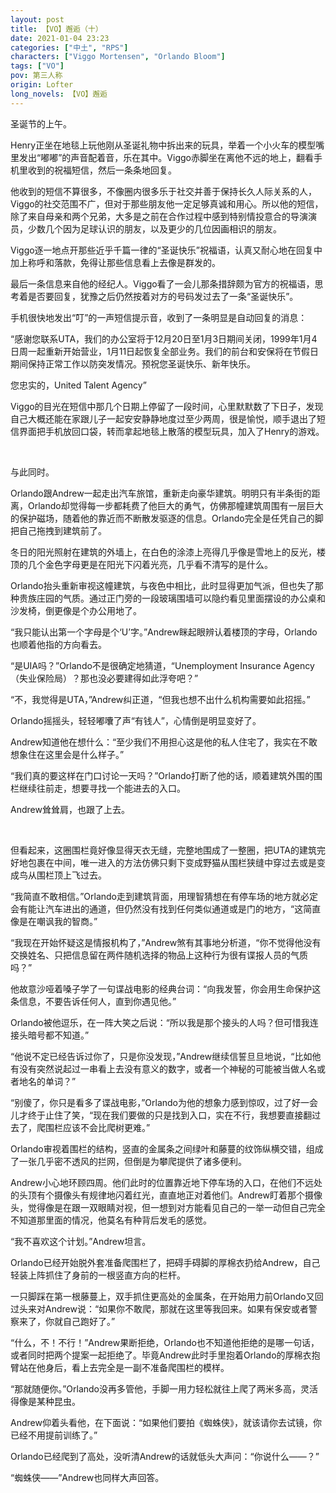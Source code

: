 ```yaml
---
layout: post
title: 【VO】邂逅（十）
date: 2021-01-04 23:23
categories: ["中土", "RPS"]
characters: ["Viggo Mortensen", "Orlando Bloom"]
tags: ["VO"]
pov: 第三人称
origin: Lofter
long_novels: 【VO】邂逅
---
```


圣诞节的上午。

Henry正坐在地毯上玩他刚从圣诞礼物中拆出来的玩具，举着一个小火车的模型嘴里发出“嘟嘟”的声音配着音，乐在其中。Viggo赤脚坐在离他不远的地上，翻看手机里收到的祝福短信，然后一条条地回复。

他收到的短信不算很多，不像圈内很多乐于社交并善于保持长久人际关系的人，Viggo的社交范围不广，但对于那些朋友他一定足够真诚和用心。所以他的短信，除了来自母亲和两个兄弟，大多是之前在合作过程中感到特别情投意合的导演演员，少数几个因为足球认识的朋友，以及更少的几位因画相识的朋友。

Viggo逐一地点开那些近乎千篇一律的“圣诞快乐”祝福语，认真又耐心地在回复中加上称呼和落款，免得让那些信息看上去像是群发的。

最后一条信息来自他的经纪人。Viggo看了一会儿那条措辞颇为官方的祝福语，思考着是否要回复，犹豫之后仍然按着对方的号码发过去了一条“圣诞快乐”。

手机很快地发出“叮”的一声短信提示音，收到了一条明显是自动回复的消息：

“感谢您联系UTA，我们的办公室将于12月20日至1月3日期间关闭，1999年1月4日周一起重新开始营业，1月11日起恢复全部业务。我们的前台和安保将在节假日期间保持正常工作以防突发情况。预祝您圣诞快乐、新年快乐。

您忠实的，United Talent Agency”

Viggo的目光在短信中那几个日期上停留了一段时间，心里默默数了下日子，发现自己大概还能在家跟儿子一起安安静静地度过至少两周，很是愉悦，顺手退出了短信界面把手机放回口袋，转而拿起地毯上散落的模型玩具，加入了Henry的游戏。

<br>

与此同时。

Orlando跟Andrew一起走出汽车旅馆，重新走向豪华建筑。明明只有半条街的距离，Orlando却觉得每一步都耗费了他巨大的勇气，仿佛那幢建筑周围有一层巨大的保护磁场，随着他的靠近而不断散发驱逐的信息。Orlando完全是任凭自己的脚把自己拖拽到建筑前了。

冬日的阳光照射在建筑的外墙上，在白色的涂漆上亮得几乎像是雪地上的反光，楼顶的几个金色字母更是在阳光下闪着光亮，几乎看不清写的是什么。

Orlando抬头重新审视这幢建筑，与夜色中相比，此时显得更加气派，但也失了那种贵族庄园的气质。通过正门旁的一段玻璃围墙可以隐约看见里面摆设的办公桌和沙发椅，倒更像是个办公用地了。

“我只能认出第一个字母是个‘U’字。”Andrew眯起眼辨认着楼顶的字母，Orlando也顺着他指的方向看去。

“是UIA吗？”Orlando不是很确定地猜道，“Unemployment Insurance Agency（失业保险局）？那也没必要建得如此浮夸吧？”

“不，我觉得是UTA，”Andrew纠正道，“但我也想不出什么机构需要如此招摇。”

Orlando摇摇头，轻轻嘟囔了声“有钱人”，心情倒是明显变好了。

Andrew知道他在想什么：“至少我们不用担心这是他的私人住宅了，我实在不敢想象住在这里会是什么样子。”

“我们真的要这样在门口讨论一天吗？”Orlando打断了他的话，顺着建筑外围的围栏继续往前走，想要寻找一个能进去的入口。

Andrew耸耸肩，也跟了上去。

<br>

但看起来，这圈围栏竟好像显得天衣无缝，完整地围成了一整圈，把UTA的建筑完好地包裹在中间，唯一进入的方法仿佛只剩下变成野猫从围栏狭缝中穿过去或是变成鸟从围栏顶上飞过去。

“我简直不敢相信。”Orlando走到建筑背面，用理智猜想在有停车场的地方就必定会有能让汽车进出的通道，但仍然没有找到任何类似通道或是门的地方，“这简直像是在嘲讽我的智商。”

“我现在开始怀疑这是情报机构了，”Andrew煞有其事地分析道，“你不觉得他没有交换姓名、只把信息留在两件随机选择的物品上这种行为很有谍报人员的气质吗？”

他故意沙哑着嗓子学了一句谍战电影的经典台词：“向我发誓，你会用生命保护这条信息，不要告诉任何人，直到你遇见他。”

Orlando被他逗乐，在一阵大笑之后说：“所以我是那个接头的人吗？但可惜我连接头暗号都不知道。”

“他说不定已经告诉过你了，只是你没发现，”Andrew继续信誓旦旦地说，“比如他有没有突然说起过一串看上去没有意义的数字，或者一个神秘的可能被当做人名或者地名的单词？”

“别傻了，你只是看多了谍战电影，”Orlando为他的想象力感到惊叹，过了好一会儿才终于止住了笑，“现在我们要做的只是找到入口，实在不行，我想要直接翻过去了，爬围栏应该不会比爬树更难。”

Orlando审视着围栏的结构，竖直的金属条之间绿叶和藤蔓的纹饰纵横交错，组成了一张几乎密不透风的拦网，但倒是为攀爬提供了诸多便利。

Andrew小心地环顾四周。他们此时的位置靠近地下停车场的入口，在他们不远处的头顶有个摄像头有规律地闪着红光，直直地正对着他们。Andrew盯着那个摄像头，觉得像是在跟一双眼睛对视，但一想到对方能看见自己的一举一动但自己完全不知道那里面的情况，他莫名有种背后发毛的感觉。

“我不喜欢这个计划。”Andrew坦言。

Orlando已经开始脱外套准备爬围栏了，把碍手碍脚的厚棉衣扔给Andrew，自己轻装上阵抓住了身前的一根竖直方向的栏杆。

一只脚踩在第一根藤蔓上，双手抓住更高处的金属条，在开始用力前Orlando又回过头来对Andrew说：“如果你不敢爬，那就在这里等我回来。如果有保安或者警察来了，你就自己跑好了。”

“什么，不！不行！”Andrew果断拒绝，Orlando也不知道他拒绝的是哪一句话，或者同时把两个提案一起拒绝了。毕竟Andrew此时手里抱着Orlando的厚棉衣抱臂站在他身后，看上去完全是一副不准备爬围栏的模样。

“那就随便你。”Orlando没再多管他，手脚一用力轻松就往上爬了两米多高，灵活得像是某种昆虫。

Andrew仰着头看他，在下面说：“如果他们要拍《蜘蛛侠》，就该请你去试镜，你已经不用提前训练了。”

Orlando已经爬到了高处，没听清Andrew的话就低头大声问：“你说什么——？”

“蜘蛛侠——”Andrew也同样大声回答。
